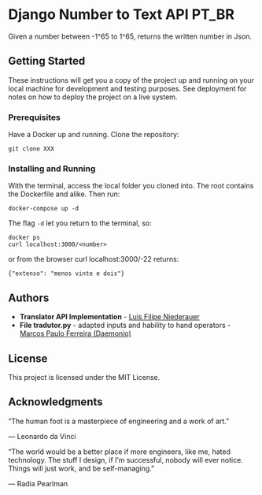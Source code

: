 # Django Number to Text API PT_BR

Given a number between -1^65 to 1^65, returns the written number in Json.

## Getting Started

These instructions will get you a copy of the project up and running on your local machine for development and testing purposes. See deployment for notes on how to deploy the project on a live system.


### Prerequisites

Have a Docker up and running.
Clone the repository:

```
git clone XXX
```

### Installing and Running

With the terminal, access the local folder you cloned into. The root contains the Dockerfile and alike. Then run:

```
docker-compose up -d
```

The flag ```-d``` let you return to the terminal, so:

```
docker ps
curl localhost:3000/<number>
```
or from the browser curl localhost:3000/-22 returns:

```
{"extenso": "menos vinte e dois"}
```

## Authors

* **Translator API Implementation** - [Luis Filipe Niederauer](https://servicos.pro)
* **File tradutor.py** - adapted inputs and hability to hand operators - [Marcos Paulo Ferreira (Daemonio)](https://daemoniolabs.wordpress.com/2013/09/12/classe-python-de-numeros-por-extenso/)


## License

This project is licensed under the MIT License.

## Acknowledgments

“The human foot is a masterpiece of engineering and a work of art.”

― Leonardo da Vinci


 “The world would be a better place if more engineers, like me, hated technology. The stuff I design, if I’m successful, nobody will ever notice. Things will just work, and be self-managing.”

― Radia Pearlman